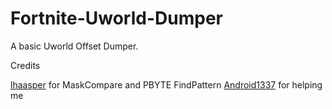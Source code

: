 # Fortnite-Uworld-Dumper
A basic Uworld Offset Dumper.

Credits

[lhaasper](https://github.com/lhaasper/FORTNITE-CHEATS/blob/4a533dc97fd25c674e1efae628c669213aecccb0/l0st.dev%20FN/Util.cpp#L22) for MaskCompare and PBYTE FindPattern
[Android1337](https://github.com/Android1337) for helping me 
